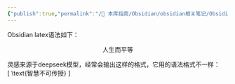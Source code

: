 ```yaml
---
{"publish":true,"permalink":"/🧰 本库指南/Obsidian/obsidian相关笔记/Obsidian 使用 latex语法.md","created":"2025-03-05","modified":"2025-03-05","published":"2025-07-07T17:02:17.658+08:00","cssclasses":""}
---
```



Obsidian latex语法如下：

$$
\text{人生而平等}
$$

灵感来源于deepseek模型，经常会输出这样的格式，它用的语法格式不一样：  
[ \text{智慧不可传授} ]